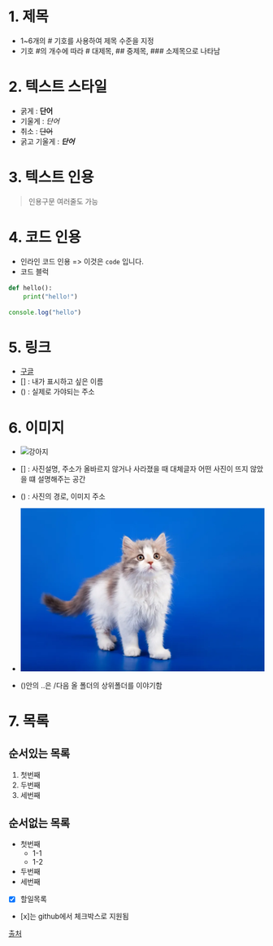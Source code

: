 # 1. 제목
- 1~6개의 # 기호를 사용하여 제목 수준을 지정
- 기호 #의 개수에 따라 # 대제목, ## 중제목, ### 소제목으로 나타남

# 2. 텍스트 스타일
- 굵게 : **단어**
- 기울게 : *단어*
- 취소 : ~~단어~~
- 굵고 기울게 : ***단어***

# 3. 텍스트 인용
> 인용구문
> 여러줄도 가능

# 4. 코드 인용
- 인라인 코드 인용 => 이것은 `code` 입니다.
- 코드 블럭
```python
def hello():
    print("hello!")
```

```javascript
console.log("hello")
```

# 5. 링크
- [구글](https://google.com)
- [] : 내가 표시하고 싶은 이름
- () : 실제로 가야되는 주소

# 6. 이미지
- ![강아지](https://image.utoimage.com/preview/cp872722/2022/12/202212008462_500.jpg)
- [] : 사진설명, 주소가 올바르지 않거나 사라졌을 때 대체글자 어떤 사진이 뜨지 않았을 떄 설명해주는 공간
- () : 사진의 경로, 이미지 주소

- ![고양이](../assets/cat.jpg)
- ()안의 ..은 /다음 올 폴더의 상위폴더를 이야기함

# 7. 목록

## 순서있는 목록
1. 첫번째
2. 두번째
3. 세번째

## 순서없는 목록
- 첫번째
    - 1-1
    - 1-2
- 두번째
- 세번째

- [x] 할일목록
- [x]는 github에서 체크박스로 지원됨

[출처](https://docs.github.com/ko/get-started/writing-on-github/getting-started-with-writing-and-formatting-on-github/basic-writing-and-formatting-syntax)
